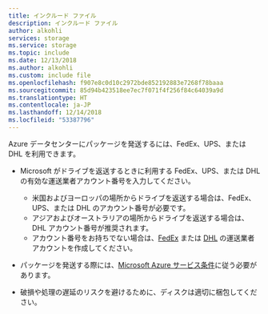 ```yaml
---
title: インクルード ファイル
description: インクルード ファイル
author: alkohli
services: storage
ms.service: storage
ms.topic: include
ms.date: 12/13/2018
ms.author: alkohli
ms.custom: include file
ms.openlocfilehash: f907e8c0d10c2972bde852192883e7268f78baaa
ms.sourcegitcommit: 85d94b423518ee7ec7f071f4f256f84c64039a9d
ms.translationtype: HT
ms.contentlocale: ja-JP
ms.lasthandoff: 12/14/2018
ms.locfileid: "53387796"
---
```

Azure データセンターにパッケージを発送するには、FedEx、UPS、または DHL を利用できます。 

- Microsoft がドライブを返送するときに利用する FedEx、UPS、または DHL の有効な運送業者アカウント番号を入力してください。 
    
    - 米国およびヨーロッパの場所からドライブを返送する場合は、FedEx、UPS、または DHL のアカウント番号が必要です。 
    - アジアおよびオーストラリアの場所からドライブを返送する場合は、DHL アカウント番号が推奨されます。 
    - アカウント番号をお持ちでない場合は、[FedEx](http://www.fedex.com/us/oadr/) または [DHL](http://www.dhl.com/) の運送業者アカウントを作成してください。
- パッケージを発送する際には、[Microsoft Azure サービス条件](https://azure.microsoft.com/support/legal/services-terms/)に従う必要があります。
- 破損や処理の遅延のリスクを避けるために、ディスクは適切に梱包してください。
